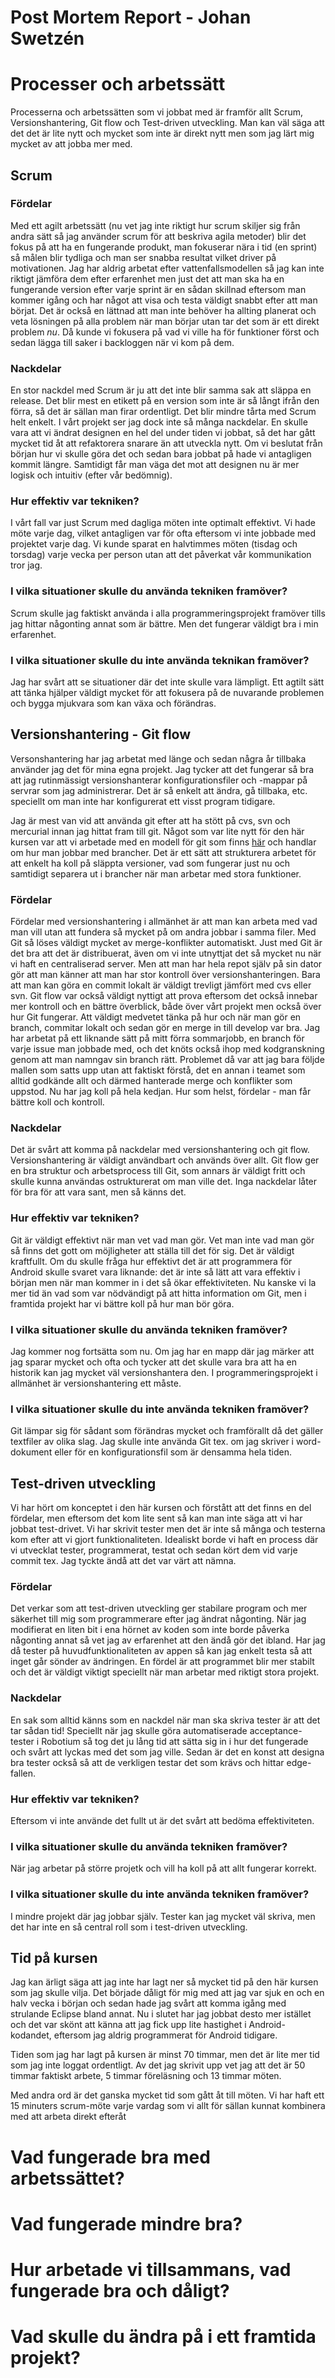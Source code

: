 Post Mortem Report - Johan Swetzén
==================================

# Processer och arbetssätt

Processerna och arbetssätten som vi jobbat med är framför allt Scrum, Versionshantering, Git flow och Test-driven utveckling. Man kan väl säga att det det är lite nytt och mycket som inte är direkt nytt men som jag lärt mig mycket av att jobba mer med.

## Scrum

### Fördelar

Med ett agilt arbetssätt (nu vet jag inte riktigt hur scrum skiljer sig från andra sätt så jag använder scrum för att beskriva agila metoder) blir det fokus på att ha en fungerande produkt, man fokuserar nära i tid (en sprint) så målen blir tydliga och man ser snabba resultat vilket driver på motivationen. Jag har aldrig arbetat efter vattenfallsmodellen så jag kan inte riktigt jämföra dem efter erfarenhet men just det att man ska ha en fungerande version efter varje sprint är en sådan skillnad eftersom man kommer igång och har något att visa och testa väldigt snabbt efter att man börjat. Det är också en lättnad att man inte behöver ha allting planerat och veta lösningen på alla problem när man börjar utan tar det som är ett direkt problem *nu*. Då kunde vi fokusera på vad vi ville ha för funktioner först och sedan lägga till saker i backloggen när vi kom på dem.

### Nackdelar

En stor nackdel med Scrum är ju att det inte blir samma sak att släppa en release. Det blir mest en etikett på en version som inte är så långt ifrån den förra, så det är sällan man firar ordentligt. Det blir mindre tårta med Scrum helt enkelt. I vårt projekt ser jag dock inte så många nackdelar. En skulle vara att vi ändrat designen en hel del under tiden vi jobbat, så det har gått mycket tid åt att refaktorera snarare än att utveckla nytt. Om vi beslutat från början hur vi skulle göra det och sedan bara jobbat på hade vi antagligen kommit längre. Samtidigt får man väga det mot att designen nu är mer logisk och intuitiv (efter vår bedömnig).

### Hur effektiv var tekniken?

I vårt fall var just Scrum med dagliga möten inte optimalt effektivt. Vi hade möte varje dag, vilket antagligen var för ofta eftersom vi inte jobbade med projektet varje dag. Vi kunde sparat en halvtimmes möten (tisdag och torsdag) varje vecka per person utan att det påverkat vår kommunikation tror jag.

### I vilka situationer skulle du använda tekniken framöver?

Scrum skulle jag faktiskt använda i alla programmeringsprojekt framöver tills jag hittar någonting annat som är bättre. Men det fungerar väldigt bra i min erfarenhet.

### I vilka situationer skulle du inte använda teknikan framöver?

Jag har svårt att se situationer där det inte skulle vara lämpligt. Ett agtilt sätt att tänka hjälper väldigt mycket för att fokusera på de nuvarande problemen och bygga mjukvara som kan växa och förändras.


## Versionshantering - Git flow

Versonshantering har jag arbetat med länge och sedan några år tillbaka använder jag det för mina egna projekt. Jag tycker att det fungerar så bra att jag rutinmässigt versionshanterar konfigurationsfiler och -mappar på servrar som jag administrerar. Det är så enkelt att ändra, gå tillbaka, etc. speciellt om man inte har konfigurerat ett visst program tidigare.

Jag är mest van vid att använda git efter att ha stött på cvs, svn och mercurial innan jag hittat fram till git. Något som var lite nytt för den här kursen var att vi arbetade med en modell för git som finns [här](http://nvie.com/posts/a-successful-git-branching-model/) och handlar om hur man jobbar med brancher. Det är ett sätt att strukturera arbetet för att enkelt ha koll på släppta versioner, vad som fungerar just nu och samtidigt separera ut i brancher när man arbetar med stora funktioner.

### Fördelar

Fördelar med versionshantering i allmänhet är att man kan arbeta med vad man vill utan att fundera så mycket på om andra jobbar i samma filer. Med Git så löses väldigt mycket av merge-konflikter automatiskt. Just med Git är det bra att det är distribuerat, även om vi inte utnyttjat det så mycket nu när vi haft en centraliserad server. Men att man har hela repot själv på sin dator gör att man känner att man har stor kontroll över versionshanteringen. Bara att man kan göra en commit lokalt är väldigt trevligt jämfört med cvs eller svn. Git flow var också väldigt nyttigt att prova eftersom det också innebar mer kontroll och en bättre överblick, både över vårt projekt men också över hur Git fungerar. Att väldigt medvetet tänka på hur och när man gör en branch, commitar lokalt och sedan gör en merge in till develop var bra. Jag har arbetat på ett liknande sätt på mitt förra sommarjobb, en branch för varje issue man jobbade med, och det knöts också ihop med kodgranskning genom att man namngav sin branch rätt. Problemet då var att jag bara följde mallen som satts upp utan att faktiskt förstå, det en annan i teamet som alltid godkände allt och därmed hanterade merge och konflikter som uppstod. Nu har jag koll på hela kedjan. Hur som helst, fördelar - man får bättre koll och kontroll.

### Nackdelar

Det är svårt att komma på nackdelar med versionshantering och git flow. Versionshantering är väldigt användbart och används över allt. Git flow ger en bra struktur och arbetsprocess till Git, som annars är väldigt fritt och skulle kunna användas ostrukturerat om man ville det. Inga nackdelar låter för bra för att vara sant, men så känns det.

### Hur effektiv var tekniken?

Git är väldigt effektivt när man vet vad man gör. Vet man inte vad man gör så finns det gott om möjligheter att ställa till det för sig. Det är väldigt kraftfullt. Om du skulle fråga hur effektivt det är att programmera för Android skulle svaret vara liknande: det är inte så lätt att vara effektiv i början men när man kommer in i det så ökar effektiviteten. Nu kanske vi la mer tid än vad som var nödvändigt på att hitta information om Git, men i framtida projekt har vi bättre koll på hur man bör göra.

### I vilka situationer skulle du använda tekniken framöver?

Jag kommer nog fortsätta som nu. Om jag har en mapp där jag märker att jag sparar mycket och ofta och tycker att det skulle vara bra att ha en historik kan jag mycket väl versionshantera den. I programmeringsprojekt i allmänhet är versionshantering ett måste.

### I vilka situationer skulle du inte använda tekniken framöver?

Git lämpar sig för sådant som förändras mycket och framförallt då det gäller textfiler av olika slag. Jag skulle inte använda Git tex. om jag skriver i word-dokument eller för en konfigurationsfil som är densamma hela tiden.

## Test-driven utveckling

Vi har hört om konceptet i den här kursen och förstått att det finns en del fördelar, men eftersom det kom lite sent så kan man inte säga att vi har jobbat test-drivet. Vi har skrivit tester men det är inte så många och testerna kom efter att vi gjort funktionaliteten. Idealiskt borde vi haft en process där vi utvecklat tester, programmerat, testat och sedan kört dem vid varje commit tex. Jag tyckte ändå att det var värt att nämna.

### Fördelar

Det verkar som att test-driven utveckling ger stabilare program och mer säkerhet till mig som programmerare efter jag ändrat någonting. När jag modifierat en liten bit i ena hörnet av koden som inte borde påverka någonting annat så vet jag av erfarenhet att den ändå gör det ibland. Har jag då tester på huvudfunktionaliteten av appen så kan jag enkelt testa så att inget går sönder av ändringen. En fördel är att programmet blir mer stabilt och det är väldigt viktigt speciellt när man arbetar med riktigt stora projekt.

### Nackdelar

En sak som alltid känns som en nackdel när man ska skriva tester är att det tar sådan tid! Speciellt när jag skulle göra automatiserade acceptance-tester i Robotium så tog det ju lång tid att sätta sig in i hur det fungerade och svårt att lyckas med det som jag ville. Sedan är det en konst att designa bra tester också så att de verkligen testar det som krävs och hittar edge-fallen.

### Hur effektiv var tekniken?

Eftersom vi inte använde det fullt ut är det svårt att bedöma effektiviteten.

### I vilka situationer skulle du använda tekniken framöver?

När jag arbetar på större projetk och vill ha koll på att allt fungerar korrekt.

### I vilka situationer skulle du inte använda tekniken framöver?

I mindre projekt där jag jobbar själv. Tester kan jag mycket väl skriva, men det har inte en så central roll som i test-driven utveckling.

## Tid på kursen

Jag kan ärligt säga att jag inte har lagt ner så mycket tid på den här kursen som jag skulle vilja. Det började dåligt för mig med att jag var sjuk en och en halv vecka i början och sedan hade jag svårt att komma igång med strulande Eclipse bland annat. Nu i slutet har jag jobbat desto mer istället och det var skönt att känna att jag fick upp lite hastighet i Android-kodandet, eftersom jag aldrig programmerat för Android tidigare.

Tiden som jag har lagt på kursen är minst 70 timmar, men det är lite mer tid som jag inte loggat ordentligt. Av det jag skrivit upp vet jag att det är 50 timmar faktiskt arbete, 5 timmar föreläsning och 13 timmar möten. 

Med andra ord är det ganska mycket tid som gått åt till möten. Vi har haft ett 15 minuters scrum-möte varje vardag som vi allt för sällan kunnat kombinera med att arbeta direkt efteråt

# Vad fungerade bra med arbetssättet?



# Vad fungerade mindre bra?

# Hur arbetade vi tillsammans, vad fungerade bra och dåligt?

# Vad skulle du ändra på i ett framtida projekt?




